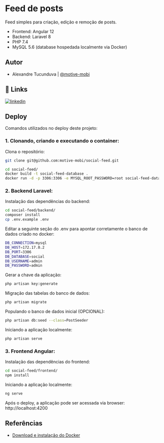 
# Feed de posts

Feed simples para criação, edição e remoção de posts.
 - Frontend: Angular 12
 - Backend: Laravel 8
 - PHP 7.4
 - MySQL 5.6 (database hospedada localmente via Docker)

## Autor

- Alexandre Tucunduva | [@motive-mobi](https://www.github.com/motive-mobi)


## 🔗 Links
[![linkedin](https://img.shields.io/badge/linkedin-0A66C2?style=for-the-badge&logo=linkedin&logoColor=white)](https://www.linkedin.com/in/alexandre-tucunduva-671472106/)


## Deploy

Comandos utilizados no deploy deste projeto:

### 1. Clonando, criando e executando o container:
Clona o repositório:
```bash
git clone git@github.com:motive-mobi/social-feed.git
```
```bash
cd social-feed/
docker build -t social-feed-database .
docker run -d -p 3306:3306 -e MYSQL_ROOT_PASSWORD=root social-feed-database
```

### 2. Backend Laravel:

Instalação das dependências do backend:
```bash
cd social-feed/backend/
composer install
cp .env.example .env
```
Editar a seguinte seção do .env para apontar corretamente o banco de dados criado no docker:
```bash
DB_CONNECTION=mysql
DB_HOST=172.17.0.2
DB_PORT=3306
DB_DATABASE=social
DB_USERNAME=admin
DB_PASSWORD=admin
```
Gerar a chave da aplicação:
```bash
php artisan key:generate
```
Migração das tabelas do banco de dados:
```bash
php artisan migrate
```
Populando o banco de dados inicial (OPCIONAL):
```bash
php artisan db:seed --class=PostSeeder
```
Iniciando a aplicação localmente:
```bash
php artisan serve
```

### 3. Frontend Angular:
Instalação das dependências do frontend:
```bash
cd social-feed/frontend/
npm install
```
Iniciando a aplicação localmente:
```bash
ng serve
```
Após o deploy, a aplicação pode ser acessada via browser:
http://localhost:4200
## Referências

- [Download e instalação do Docker](https://docs.docker.com/get-docker/)

